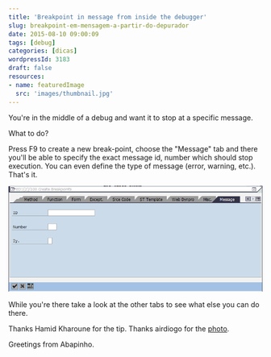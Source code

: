 ```yaml
---
title: 'Breakpoint in message from inside the debugger'
slug: breakpoint-em-mensagem-a-partir-do-depurador
date: 2015-08-10 09:00:09
tags: [debug]
categories: [dicas]
wordpressId: 3183
draft: false
resources:
- name: featuredImage
  src: 'images/thumbnail.jpg'
---
```

You're in the middle of a debug and want it to stop at a specific message.

What to do?

<!--more-->

Press F9 to create a new break-point, choose the "Message" tab and there you'll be able to specify the exact message id, number which should stop execution. You can even define the type of message (error, warning, etc.). That's it.

[![debug-message][1]][1]

While you're there take a look at the other tabs to see what else you can do there.

Thanks Hamid Kharoune for the tip.
Thanks airdiogo for the [photo][2].

Greetings from Abapinho.

   [1]: images/debug-message.png
   [2]: https://www.flickr.com/photos/airdiogo/6925786062
